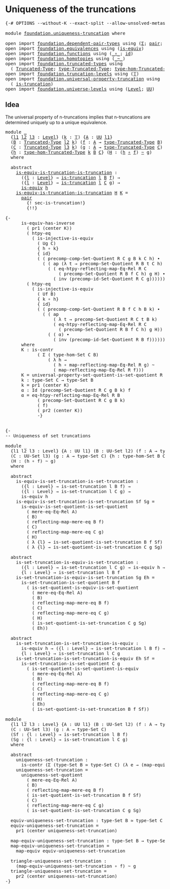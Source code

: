# Uniqueness of the truncations

<pre class="Agda"><a id="42" class="Symbol">{-#</a> <a id="46" class="Keyword">OPTIONS</a> <a id="54" class="Pragma">--without-K</a> <a id="66" class="Pragma">--exact-split</a> <a id="80" class="Pragma">--allow-unsolved-metas</a> <a id="103" class="Symbol">#-}</a>

<a id="108" class="Keyword">module</a> <a id="115" href="foundation.uniqueness-truncation.html" class="Module">foundation.uniqueness-truncation</a> <a id="148" class="Keyword">where</a>

<a id="155" class="Keyword">open</a> <a id="160" class="Keyword">import</a> <a id="167" href="foundation.dependent-pair-types.html" class="Module">foundation.dependent-pair-types</a> <a id="199" class="Keyword">using</a> <a id="205" class="Symbol">(</a><a id="206" href="foundation-core.dependent-pair-types.html#502" class="Record">Σ</a><a id="207" class="Symbol">;</a> <a id="209" href="foundation-core.dependent-pair-types.html#575" class="InductiveConstructor">pair</a><a id="213" class="Symbol">;</a> <a id="215" href="foundation-core.dependent-pair-types.html#592" class="Field">pr1</a><a id="218" class="Symbol">;</a> <a id="220" href="foundation-core.dependent-pair-types.html#604" class="Field">pr2</a><a id="223" class="Symbol">)</a>
<a id="225" class="Keyword">open</a> <a id="230" class="Keyword">import</a> <a id="237" href="foundation.equivalences.html" class="Module">foundation.equivalences</a> <a id="261" class="Keyword">using</a> <a id="267" class="Symbol">(</a><a id="268" href="foundation-core.equivalences.html#1542" class="Function">is-equiv</a><a id="276" class="Symbol">)</a>
<a id="278" class="Keyword">open</a> <a id="283" class="Keyword">import</a> <a id="290" href="foundation.functions.html" class="Module">foundation.functions</a> <a id="311" class="Keyword">using</a> <a id="317" class="Symbol">(</a><a id="318" href="foundation-core.functions.html#407" class="Function Operator">_∘_</a><a id="321" class="Symbol">;</a> <a id="323" href="foundation-core.functions.html#309" class="Function">id</a><a id="325" class="Symbol">)</a>
<a id="327" class="Keyword">open</a> <a id="332" class="Keyword">import</a> <a id="339" href="foundation.homotopies.html" class="Module">foundation.homotopies</a> <a id="361" class="Keyword">using</a> <a id="367" class="Symbol">(</a><a id="368" href="foundation-core.homotopies.html#467" class="Function Operator">_~_</a><a id="371" class="Symbol">)</a>
<a id="373" class="Keyword">open</a> <a id="378" class="Keyword">import</a> <a id="385" href="foundation.truncated-types.html" class="Module">foundation.truncated-types</a> <a id="412" class="Keyword">using</a>
  <a id="420" class="Symbol">(</a> <a id="422" href="foundation-core.truncated-types.html#1651" class="Function">Truncated-Type</a><a id="436" class="Symbol">;</a> <a id="438" href="foundation-core.truncated-types.html#1786" class="Function">type-Truncated-Type</a><a id="457" class="Symbol">;</a> <a id="459" href="foundation.truncated-types.html#3483" class="Function">type-hom-Truncated-Type</a><a id="482" class="Symbol">)</a>
<a id="484" class="Keyword">open</a> <a id="489" class="Keyword">import</a> <a id="496" href="foundation.truncation-levels.html" class="Module">foundation.truncation-levels</a> <a id="525" class="Keyword">using</a> <a id="531" class="Symbol">(</a><a id="532" href="foundation-core.truncation-levels.html#382" class="Datatype">𝕋</a><a id="533" class="Symbol">)</a>
<a id="535" class="Keyword">open</a> <a id="540" class="Keyword">import</a> <a id="547" href="foundation.universal-property-truncation.html" class="Module">foundation.universal-property-truncation</a> <a id="588" class="Keyword">using</a>
  <a id="596" class="Symbol">(</a> <a id="598" href="foundation.universal-property-truncation.html#1985" class="Function">is-truncation</a><a id="611" class="Symbol">)</a>
<a id="613" class="Keyword">open</a> <a id="618" class="Keyword">import</a> <a id="625" href="foundation.universe-levels.html" class="Module">foundation.universe-levels</a> <a id="652" class="Keyword">using</a> <a id="658" class="Symbol">(</a><a id="659" href="Agda.Primitive.html#597" class="Postulate">Level</a><a id="664" class="Symbol">;</a> <a id="666" href="foundation-core.universe-levels.html#222" class="Primitive">UU</a><a id="668" class="Symbol">)</a>
</pre>
## Idea

The universal property of n-truncations implies that n-truncations are determined uniquely up to a unique equivalence.

<pre class="Agda"><a id="812" class="Keyword">module</a> <a id="819" href="foundation.uniqueness-truncation.html#819" class="Module">_</a>
  <a id="823" class="Symbol">{</a><a id="824" href="foundation.uniqueness-truncation.html#824" class="Bound">l1</a> <a id="827" href="foundation.uniqueness-truncation.html#827" class="Bound">l2</a> <a id="830" href="foundation.uniqueness-truncation.html#830" class="Bound">l3</a> <a id="833" class="Symbol">:</a> <a id="835" href="Agda.Primitive.html#597" class="Postulate">Level</a><a id="840" class="Symbol">}</a> <a id="842" class="Symbol">(</a><a id="843" href="foundation.uniqueness-truncation.html#843" class="Bound">k</a> <a id="845" class="Symbol">:</a> <a id="847" href="foundation-core.truncation-levels.html#382" class="Datatype">𝕋</a><a id="848" class="Symbol">)</a> <a id="850" class="Symbol">{</a><a id="851" href="foundation.uniqueness-truncation.html#851" class="Bound">A</a> <a id="853" class="Symbol">:</a> <a id="855" href="foundation-core.universe-levels.html#222" class="Primitive">UU</a> <a id="858" href="foundation.uniqueness-truncation.html#824" class="Bound">l1</a><a id="860" class="Symbol">}</a>
  <a id="864" class="Symbol">(</a><a id="865" href="foundation.uniqueness-truncation.html#865" class="Bound">B</a> <a id="867" class="Symbol">:</a> <a id="869" href="foundation-core.truncated-types.html#1651" class="Function">Truncated-Type</a> <a id="884" href="foundation.uniqueness-truncation.html#827" class="Bound">l2</a> <a id="887" href="foundation.uniqueness-truncation.html#843" class="Bound">k</a><a id="888" class="Symbol">)</a> <a id="890" class="Symbol">(</a><a id="891" href="foundation.uniqueness-truncation.html#891" class="Bound">f</a> <a id="893" class="Symbol">:</a> <a id="895" href="foundation.uniqueness-truncation.html#851" class="Bound">A</a> <a id="897" class="Symbol">→</a> <a id="899" href="foundation-core.truncated-types.html#1786" class="Function">type-Truncated-Type</a> <a id="919" href="foundation.uniqueness-truncation.html#865" class="Bound">B</a><a id="920" class="Symbol">)</a>
  <a id="924" class="Symbol">(</a><a id="925" href="foundation.uniqueness-truncation.html#925" class="Bound">C</a> <a id="927" class="Symbol">:</a> <a id="929" href="foundation-core.truncated-types.html#1651" class="Function">Truncated-Type</a> <a id="944" href="foundation.uniqueness-truncation.html#830" class="Bound">l3</a> <a id="947" href="foundation.uniqueness-truncation.html#843" class="Bound">k</a><a id="948" class="Symbol">)</a> <a id="950" class="Symbol">(</a><a id="951" href="foundation.uniqueness-truncation.html#951" class="Bound">g</a> <a id="953" class="Symbol">:</a> <a id="955" href="foundation.uniqueness-truncation.html#851" class="Bound">A</a> <a id="957" class="Symbol">→</a> <a id="959" href="foundation-core.truncated-types.html#1786" class="Function">type-Truncated-Type</a> <a id="979" href="foundation.uniqueness-truncation.html#925" class="Bound">C</a><a id="980" class="Symbol">)</a>
  <a id="984" class="Symbol">{</a><a id="985" href="foundation.uniqueness-truncation.html#985" class="Bound">h</a> <a id="987" class="Symbol">:</a> <a id="989" href="foundation.truncated-types.html#3483" class="Function">type-hom-Truncated-Type</a> <a id="1013" href="foundation.uniqueness-truncation.html#843" class="Bound">k</a> <a id="1015" href="foundation.uniqueness-truncation.html#865" class="Bound">B</a> <a id="1017" href="foundation.uniqueness-truncation.html#925" class="Bound">C</a><a id="1018" class="Symbol">}</a> <a id="1020" class="Symbol">(</a><a id="1021" href="foundation.uniqueness-truncation.html#1021" class="Bound">H</a> <a id="1023" class="Symbol">:</a> <a id="1025" class="Symbol">(</a><a id="1026" href="foundation.uniqueness-truncation.html#985" class="Bound">h</a> <a id="1028" href="foundation-core.functions.html#407" class="Function Operator">∘</a> <a id="1030" href="foundation.uniqueness-truncation.html#891" class="Bound">f</a><a id="1031" class="Symbol">)</a> <a id="1033" href="foundation-core.homotopies.html#467" class="Function Operator">~</a> <a id="1035" href="foundation.uniqueness-truncation.html#951" class="Bound">g</a><a id="1036" class="Symbol">)</a>
  <a id="1040" class="Keyword">where</a>

  <a id="1049" class="Keyword">abstract</a>
    <a id="1062" href="foundation.uniqueness-truncation.html#1062" class="Function">is-equiv-is-truncation-is-truncation</a> <a id="1099" class="Symbol">:</a>
      <a id="1107" class="Symbol">({</a><a id="1109" href="foundation.uniqueness-truncation.html#1109" class="Bound">l</a> <a id="1111" class="Symbol">:</a> <a id="1113" href="Agda.Primitive.html#597" class="Postulate">Level</a><a id="1118" class="Symbol">}</a> <a id="1120" class="Symbol">→</a> <a id="1122" href="foundation.universal-property-truncation.html#1985" class="Function">is-truncation</a> <a id="1136" href="foundation.uniqueness-truncation.html#1109" class="Bound">l</a> <a id="1138" href="foundation.uniqueness-truncation.html#865" class="Bound">B</a> <a id="1140" href="foundation.uniqueness-truncation.html#891" class="Bound">f</a><a id="1141" class="Symbol">)</a> <a id="1143" class="Symbol">→</a>
      <a id="1151" class="Symbol">({</a><a id="1153" href="foundation.uniqueness-truncation.html#1153" class="Bound">l</a> <a id="1155" class="Symbol">:</a> <a id="1157" href="Agda.Primitive.html#597" class="Postulate">Level</a><a id="1162" class="Symbol">}</a> <a id="1164" class="Symbol">→</a> <a id="1166" href="foundation.universal-property-truncation.html#1985" class="Function">is-truncation</a> <a id="1180" href="foundation.uniqueness-truncation.html#1153" class="Bound">l</a> <a id="1182" href="foundation.uniqueness-truncation.html#925" class="Bound">C</a> <a id="1184" href="foundation.uniqueness-truncation.html#951" class="Bound">g</a><a id="1185" class="Symbol">)</a> <a id="1187" class="Symbol">→</a>
      <a id="1195" href="foundation-core.equivalences.html#1542" class="Function">is-equiv</a> <a id="1204" href="foundation.uniqueness-truncation.html#985" class="Bound">h</a>
    <a id="1210" href="foundation.uniqueness-truncation.html#1062" class="Function">is-equiv-is-truncation-is-truncation</a> <a id="1247" href="foundation.uniqueness-truncation.html#1247" class="Bound">H</a> <a id="1249" href="foundation.uniqueness-truncation.html#1249" class="Bound">K</a> <a id="1251" class="Symbol">=</a>
      <a id="1259" href="foundation-core.dependent-pair-types.html#575" class="InductiveConstructor">pair</a>
        <a id="1272" class="Hole">{! sec-is-truncation!}</a>
        <a id="1303" class="Hole">{!!}</a>

<a id="1309" class="Comment">{-
      is-equiv-has-inverse 
        ( pr1 (center K))
        ( htpy-eq
          ( is-injective-is-equiv
            ( Ug C)
            { h ∘ k}
            { id}
            ( ( precomp-comp-Set-Quotient R C g B k C h) ∙
              ( ( ap (λ t → precomp-Set-Quotient R B t C h) α) ∙
                ( ( eq-htpy-reflecting-map-Eq-Rel R C
                    ( precomp-Set-Quotient R B f C h) g H) ∙
                  ( inv (precomp-id-Set-Quotient R C g)))))))
        ( htpy-eq
          ( is-injective-is-equiv
            ( Uf B)
            { k ∘ h}
            { id}
            ( ( precomp-comp-Set-Quotient R B f C h B k) ∙
              ( ( ap
                  ( λ t → precomp-Set-Quotient R C t B k)
                  ( eq-htpy-reflecting-map-Eq-Rel R C
                    ( precomp-Set-Quotient R B f C h) g H)) ∙
                ( ( α) ∙
                  ( inv (precomp-id-Set-Quotient R B f)))))))
      where
      K : is-contr
            ( Σ ( type-hom-Set C B)
                ( λ h →
                  ( h ∘ map-reflecting-map-Eq-Rel R g) ~
                  ( map-reflecting-map-Eq-Rel R f)))
      K = universal-property-set-quotient-is-set-quotient R C g Ug B f
      k : type-Set C → type-Set B
      k = pr1 (center K)
      α : Id (precomp-Set-Quotient R C g B k) f
      α = eq-htpy-reflecting-map-Eq-Rel R B
            ( precomp-Set-Quotient R C g B k)
            ( f)
            ( pr2 (center K))
            -}</a>

  
<a id="2765" class="Comment">{-
-- Uniqueness of set truncations

module _
  {l1 l2 l3 : Level} {A : UU l1} (B : UU-Set l2) (f : A → type-Set B)
  (C : UU-Set l3) (g : A → type-Set C) {h : type-hom-Set B C}
  (H : (h ∘ f) ~ g)
  where

  abstract
    is-equiv-is-set-truncation-is-set-truncation :
      ({l : Level} → is-set-truncation l B f) →
      ({l : Level} → is-set-truncation l C g) →
      is-equiv h
    is-equiv-is-set-truncation-is-set-truncation Sf Sg =
      is-equiv-is-set-quotient-is-set-quotient
        ( mere-eq-Eq-Rel A)
        ( B)
        ( reflecting-map-mere-eq B f)
        ( C)
        ( reflecting-map-mere-eq C g)
        ( H)
        ( λ {l} → is-set-quotient-is-set-truncation B f Sf)
        ( λ {l} → is-set-quotient-is-set-truncation C g Sg)

  abstract
    is-set-truncation-is-equiv-is-set-truncation :
      ({l : Level} → is-set-truncation l C g) → is-equiv h → 
      {l : Level} → is-set-truncation l B f
    is-set-truncation-is-equiv-is-set-truncation Sg Eh =
      is-set-truncation-is-set-quotient B f
        ( is-set-quotient-is-equiv-is-set-quotient
          ( mere-eq-Eq-Rel A)
          ( B)
          ( reflecting-map-mere-eq B f)
          ( C)
          ( reflecting-map-mere-eq C g)
          ( H)
          ( is-set-quotient-is-set-truncation C g Sg)
          ( Eh))

  abstract
    is-set-truncation-is-set-truncation-is-equiv :
      is-equiv h → ({l : Level} → is-set-truncation l B f) →
      {l : Level} → is-set-truncation l C g
    is-set-truncation-is-set-truncation-is-equiv Eh Sf =
      is-set-truncation-is-set-quotient C g
        ( is-set-quotient-is-set-quotient-is-equiv
          ( mere-eq-Eq-Rel A)
          ( B)
          ( reflecting-map-mere-eq B f)
          ( C)
          ( reflecting-map-mere-eq C g)
          ( H)
          ( Eh)
          ( is-set-quotient-is-set-truncation B f Sf))

module _
  {l1 l2 l3 : Level} {A : UU l1} (B : UU-Set l2) (f : A → type-Set B)
  (C : UU-Set l3) (g : A → type-Set C)
  (Sf : {l : Level} → is-set-truncation l B f)
  (Sg : {l : Level} → is-set-truncation l C g)
  where

  abstract
    uniqueness-set-truncation :
      is-contr (Σ (type-Set B ≃ type-Set C) (λ e → (map-equiv e ∘ f) ~ g))
    uniqueness-set-truncation =
      uniqueness-set-quotient
        ( mere-eq-Eq-Rel A)
        ( B)
        ( reflecting-map-mere-eq B f)
        ( is-set-quotient-is-set-truncation B f Sf)
        ( C)
        ( reflecting-map-mere-eq C g)
        ( is-set-quotient-is-set-truncation C g Sg)
  
  equiv-uniqueness-set-truncation : type-Set B ≃ type-Set C
  equiv-uniqueness-set-truncation =
    pr1 (center uniqueness-set-truncation)

  map-equiv-uniqueness-set-truncation : type-Set B → type-Set C
  map-equiv-uniqueness-set-truncation =
    map-equiv equiv-uniqueness-set-truncation

  triangle-uniqueness-set-truncation :
    (map-equiv-uniqueness-set-truncation ∘ f) ~ g
  triangle-uniqueness-set-truncation =
    pr2 (center uniqueness-set-truncation)
-}</a>
</pre>